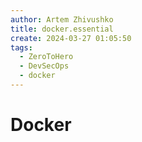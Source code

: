 ```yaml
---
author: Artem Zhivushko
title: docker.essential
create: 2024-03-27 01:05:50
tags:
  - ZeroToHero
  - DevSecOps
  - docker
---
```


# Docker
